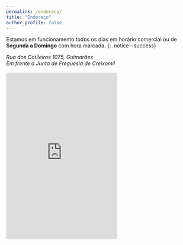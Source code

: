 ```yaml
---
permalink: /endereco/
title: "Endereço"
author_profile: false
---
```


Estamos em funcionamento todos os dias em horário comercial ou de <b>Segunda a Domingo</b> com hora marcada.
{: .notice--success}

<address>
Rua dos Cotileiros 1075, Guimarães
<br>
Em frente a Junta de Freguesia de Creixomil
</address>
<br>

<iframe src="https://www.google.com/maps/embed?pb=!1m18!1m12!1m3!1d2991.051309839094!2d-8.314880584261777!3d41.43810830081146!2m3!1f0!2f0!3f0!3m2!1i1024!2i768!4f13.1!3m3!1m2!1s0xd24f021a15d824d%3A0x4420e6c5514209db!2sR.%20dos%20Cutileiros%201075%2C%20Guimar%C3%A3es%2C%20Portugal!5e0!3m2!1sen!2sde!4v1608067962197!5m2!1sen!2sde"  height="450" frameborder="0" style="border:0;" allowfullscreen="" aria-hidden="false" tabindex="0" style="width: 100%; max-width: 800px;"
></iframe>